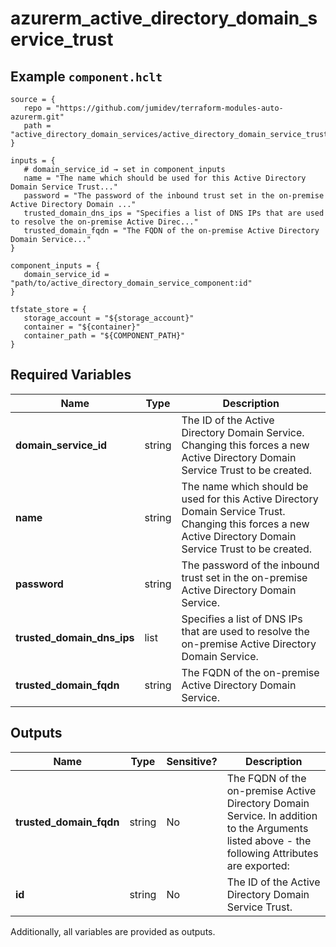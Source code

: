 # azurerm_active_directory_domain_service_trust



## Example `component.hclt`

```hcl
source = {
   repo = "https://github.com/jumidev/terraform-modules-auto-azurerm.git"   
   path = "active_directory_domain_services/active_directory_domain_service_trust"   
}

inputs = {
   # domain_service_id → set in component_inputs
   name = "The name which should be used for this Active Directory Domain Service Trust..."   
   password = "The password of the inbound trust set in the on-premise Active Directory Domain ..."   
   trusted_domain_dns_ips = "Specifies a list of DNS IPs that are used to resolve the on-premise Active Direc..."   
   trusted_domain_fqdn = "The FQDN of the on-premise Active Directory Domain Service..."   
}

component_inputs = {
   domain_service_id = "path/to/active_directory_domain_service_component:id"   
}

tfstate_store = {
   storage_account = "${storage_account}"   
   container = "${container}"   
   container_path = "${COMPONENT_PATH}"   
}

```

## Required Variables

| Name | Type |  Description |
| ---- | --------- |  ----------- |
| **domain_service_id** | string |  The ID of the Active Directory Domain Service. Changing this forces a new Active Directory Domain Service Trust to be created. | 
| **name** | string |  The name which should be used for this Active Directory Domain Service Trust. Changing this forces a new Active Directory Domain Service Trust to be created. | 
| **password** | string |  The password of the inbound trust set in the on-premise Active Directory Domain Service. | 
| **trusted_domain_dns_ips** | list |  Specifies a list of DNS IPs that are used to resolve the on-premise Active Directory Domain Service. | 
| **trusted_domain_fqdn** | string |  The FQDN of the on-premise Active Directory Domain Service. | 



## Outputs

| Name | Type | Sensitive? | Description |
| ---- | ---- | --------- | --------- |
| **trusted_domain_fqdn** | string | No  | The FQDN of the on-premise Active Directory Domain Service. In addition to the Arguments listed above - the following Attributes are exported: | 
| **id** | string | No  | The ID of the Active Directory Domain Service Trust. | 

Additionally, all variables are provided as outputs.
